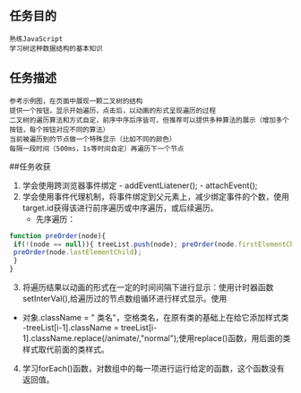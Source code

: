 ## 任务目的

    熟练JavaScript
    学习树这种数据结构的基本知识

## 任务描述

    参考示例图，在页面中展现一颗二叉树的结构
    提供一个按钮，显示开始遍历，点击后，以动画的形式呈现遍历的过程
    二叉树的遍历算法和方式自定，前序中序后序皆可，但推荐可以提供多种算法的展示（增加多个按钮，每个按钮对应不同的算法）
    当前被遍历到的节点做一个特殊显示（比如不同的颜色）
    每隔一段时间（500ms，1s等时间自定）再遍历下一个节点
  ##任务收获
 1.  学会使用跨浏览器事件绑定
    - addEventLiatener();
    - attachEvent();
 2. 学会使用事件代理机制，将事件绑定到父元素上，减少绑定事件的个数，使用target.id获得该进行前序遍历或中序遍历，或后续遍历。
    - 先序遍历：
```javascript
function preOrder(node){
 if(!(node == null)){ treeList.push(node); preOrder(node.firstElementChild);
 preOrder(node.lastElementChild);
 }
}
```
 3. 将遍历结果以动画的形式在一定的时间间隔下进行显示：使用计时器函数setInterVal(),给遍历过的节点数组循环进行样式显示。使用
  - 对象.className = " 类名"，空格类名，在原有类的基础上在给它添加样式类
  -treeList[i-1].className = treeList[i-1].className.replace(/animate/,"normal");使用replace()函数，用后面的类样式取代前面的类样式。
  4. 学习forEach()函数，对数组中的每一项进行运行给定的函数，这个函数没有返回值。
